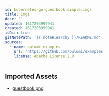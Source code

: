 ```yaml
---
id: kubernetes-go-guestbook.simple.imgs
title: Imgs
desc: ''
updated: 1617203999941
created: 1617203999941
isDir: true
gitNotePath: '{{ noteHiearchy }}/README.md'
sources:
  - name: pulumi examples
    url: 'https://github.com/pulumi/examples'
    license: Apache License 2.0
---
```

## Imported Assets

- [guestbook.png](/assets/guestbook.png)

